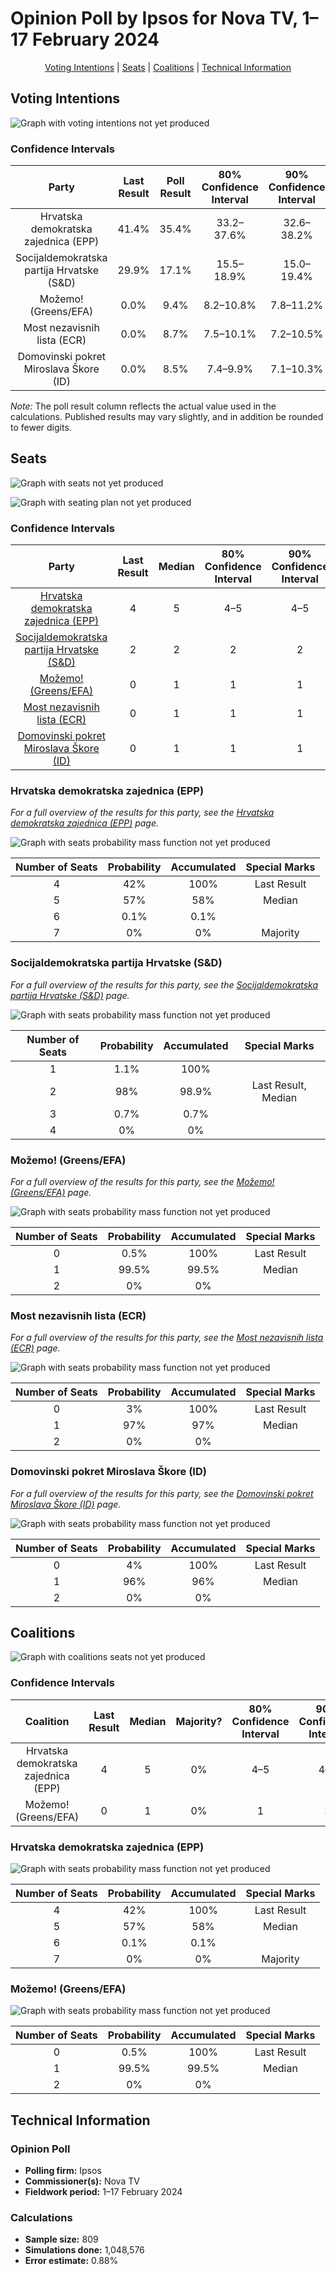 # Opinion Poll by Ipsos for Nova TV, 1–17 February 2024

<p align="center"><a href="#voting-intentions">Voting Intentions</a> | <a href="#seats">Seats</a> | <a href="#coalitions">Coalitions</a> | <a href="#technical-information">Technical Information</a></p>

## Voting Intentions

![Graph with voting intentions not yet produced](2024-02-17-Ipsos.png "Voting Intentions")

### Confidence Intervals

| Party | Last Result | Poll Result | 80% Confidence Interval | 90% Confidence Interval | 95% Confidence Interval | 99% Confidence Interval |
|:-----:|:-----------:|:-----------:|:-----------------------:|:-----------------------:|:-----------------------:|:-----------------------:|
| Hrvatska demokratska zajednica (EPP) | 41.4% | 35.4% | 33.2–37.6% |32.6–38.2% |32.1–38.7% |31.1–39.8% |
| Socijaldemokratska partija Hrvatske (S&D) | 29.9% | 17.1% | 15.5–18.9% |15.0–19.4% |14.6–19.8% |13.9–20.7% |
| Možemo! (Greens/EFA) | 0.0% | 9.4% | 8.2–10.8% |7.8–11.2% |7.6–11.6% |7.0–12.3% |
| Most nezavisnih lista (ECR) | 0.0% | 8.7% | 7.5–10.1% |7.2–10.5% |6.9–10.8% |6.4–11.5% |
| Domovinski pokret Miroslava Škore (ID) | 0.0% | 8.5% | 7.4–9.9% |7.1–10.3% |6.8–10.7% |6.3–11.4% |

*Note:* The poll result column reflects the actual value used in the calculations. Published results may vary slightly, and in addition be rounded to fewer digits.

## Seats

![Graph with seats not yet produced](2024-02-17-Ipsos-seats.png "Seats")

![Graph with seating plan not yet produced](2024-02-17-Ipsos-seating-plan.png "Seating Plan")

### Confidence Intervals

| Party | Last Result | Median | 80% Confidence Interval | 90% Confidence Interval | 95% Confidence Interval | 99% Confidence Interval |
|:-----:|:-----------:|:------:|:-----------------------:|:-----------------------:|:-----------------------:|:-----------------------:|
| <a href="#hrvatska-demokratska-zajednica-(epp)">Hrvatska demokratska zajednica (EPP)</a> | 4 | 5 | 4–5 |4–5 |4–5 |4–5 |
| <a href="#socijaldemokratska-partija-hrvatske-(s&d)">Socijaldemokratska partija Hrvatske (S&D)</a> | 2 | 2 | 2 |2 |2 |1–3 |
| <a href="#možemo!-(greens/efa)">Možemo! (Greens/EFA)</a> | 0 | 1 | 1 |1 |1 |0–1 |
| <a href="#most-nezavisnih-lista-(ecr)">Most nezavisnih lista (ECR)</a> | 0 | 1 | 1 |1 |0–1 |0–1 |
| <a href="#domovinski-pokret-miroslava-škore-(id)">Domovinski pokret Miroslava Škore (ID)</a> | 0 | 1 | 1 |1 |0–1 |0–1 |

### Hrvatska demokratska zajednica (EPP)

*For a full overview of the results for this party, see the [Hrvatska demokratska zajednica (EPP)](party-hrvatskademokratskazajednicaepp.html) page.*

![Graph with seats probability mass function not yet produced](2024-02-17-Ipsos-seats-pmf-hrvatskademokratskazajednicaepp.png "Seats Probability Mass Function")

| Number of Seats | Probability | Accumulated | Special Marks |
|:---------------:|:-----------:|:-----------:|:-------------:|
| 4 | 42% | 100% | Last Result |
| 5 | 57% | 58% | Median |
| 6 | 0.1% | 0.1% |  |
| 7 | 0% | 0% | Majority |

### Socijaldemokratska partija Hrvatske (S&D)

*For a full overview of the results for this party, see the [Socijaldemokratska partija Hrvatske (S&D)](party-socijaldemokratskapartijahrvatskesd.html) page.*

![Graph with seats probability mass function not yet produced](2024-02-17-Ipsos-seats-pmf-socijaldemokratskapartijahrvatskesd.png "Seats Probability Mass Function")

| Number of Seats | Probability | Accumulated | Special Marks |
|:---------------:|:-----------:|:-----------:|:-------------:|
| 1 | 1.1% | 100% |  |
| 2 | 98% | 98.9% | Last Result, Median |
| 3 | 0.7% | 0.7% |  |
| 4 | 0% | 0% |  |

### Možemo! (Greens/EFA)

*For a full overview of the results for this party, see the [Možemo! (Greens/EFA)](party-možemogreensefa.html) page.*

![Graph with seats probability mass function not yet produced](2024-02-17-Ipsos-seats-pmf-možemogreensefa.png "Seats Probability Mass Function")

| Number of Seats | Probability | Accumulated | Special Marks |
|:---------------:|:-----------:|:-----------:|:-------------:|
| 0 | 0.5% | 100% | Last Result |
| 1 | 99.5% | 99.5% | Median |
| 2 | 0% | 0% |  |

### Most nezavisnih lista (ECR)

*For a full overview of the results for this party, see the [Most nezavisnih lista (ECR)](party-mostnezavisnihlistaecr.html) page.*

![Graph with seats probability mass function not yet produced](2024-02-17-Ipsos-seats-pmf-mostnezavisnihlistaecr.png "Seats Probability Mass Function")

| Number of Seats | Probability | Accumulated | Special Marks |
|:---------------:|:-----------:|:-----------:|:-------------:|
| 0 | 3% | 100% | Last Result |
| 1 | 97% | 97% | Median |
| 2 | 0% | 0% |  |

### Domovinski pokret Miroslava Škore (ID)

*For a full overview of the results for this party, see the [Domovinski pokret Miroslava Škore (ID)](party-domovinskipokretmiroslavaškoreid.html) page.*

![Graph with seats probability mass function not yet produced](2024-02-17-Ipsos-seats-pmf-domovinskipokretmiroslavaškoreid.png "Seats Probability Mass Function")

| Number of Seats | Probability | Accumulated | Special Marks |
|:---------------:|:-----------:|:-----------:|:-------------:|
| 0 | 4% | 100% | Last Result |
| 1 | 96% | 96% | Median |
| 2 | 0% | 0% |  |


## Coalitions

![Graph with coalitions seats not yet produced](2024-02-17-Ipsos-coalitions-seats.png "Coalitions Seats")

### Confidence Intervals

| Coalition | Last Result | Median | Majority? | 80% Confidence Interval | 90% Confidence Interval | 95% Confidence Interval | 99% Confidence Interval |
|:---------:|:-----------:|:------:|:---------:|:-----------------------:|:-----------------------:|:-----------------------:|:-----------------------:|
| Hrvatska demokratska zajednica (EPP) | 4 | 5 | 0% | 4–5 | 4–5 | 4–5 | 4–5 |
| Možemo! (Greens/EFA) | 0 | 1 | 0% | 1 | 1 | 1 | 0–1 |

### Hrvatska demokratska zajednica (EPP)

![Graph with seats probability mass function not yet produced](2024-02-17-Ipsos-coalitions-seats-pmf-hdz.png "Seats Probability Mass Function")

| Number of Seats | Probability | Accumulated | Special Marks |
|:---------------:|:-----------:|:-----------:|:-------------:|
| 4 | 42% | 100% | Last Result |
| 5 | 57% | 58% | Median |
| 6 | 0.1% | 0.1% |  |
| 7 | 0% | 0% | Majority |

### Možemo! (Greens/EFA)

![Graph with seats probability mass function not yet produced](2024-02-17-Ipsos-coalitions-seats-pmf-mož.png "Seats Probability Mass Function")

| Number of Seats | Probability | Accumulated | Special Marks |
|:---------------:|:-----------:|:-----------:|:-------------:|
| 0 | 0.5% | 100% | Last Result |
| 1 | 99.5% | 99.5% | Median |
| 2 | 0% | 0% |  |


## Technical Information

### Opinion Poll

+ **Polling firm:** Ipsos
+ **Commissioner(s):** Nova TV
+ **Fieldwork period:** 1–17 February 2024

### Calculations

+ **Sample size:** 809
+ **Simulations done:** 1,048,576
+ **Error estimate:** 0.88%

